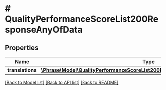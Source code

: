 # # QualityPerformanceScoreList200ResponseAnyOfData

## Properties

Name | Type | Description | Notes
------------ | ------------- | ------------- | -------------
**translations** | [**\Phrase\Model\QualityPerformanceScoreList200ResponseAnyOfDataTranslationsInner[]**](QualityPerformanceScoreList200ResponseAnyOfDataTranslationsInner.md) |  | [optional] 

[[Back to Model list]](../../README.md#documentation-for-models) [[Back to API list]](../../README.md#documentation-for-api-endpoints) [[Back to README]](../../README.md)


